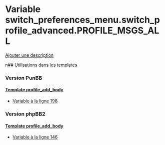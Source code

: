 # Variable switch_preferences_menu.switch_profile_advanced.PROFILE_MSGS_ALL
[Ajouter une description](https://fa-tvars.appspot.com/switch_preferences_menu.switch_profile_advanced.PROFILE_MSGS_ALL)

n## Utilisations dans les templates

### Version PunBB

#### [Template profile_add_body](punbb/profile_add_body.md)
* [Variable à la ligne 198](../punbb/profile_add_body.tpl#L198)

### Version phpBB2

#### [Template profile_add_body](subsilver/profile_add_body.md)
* [Variable à la ligne 146](../subsilver/profile_add_body.tpl#L146)